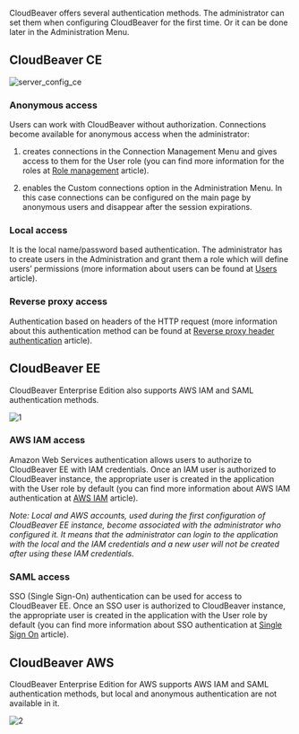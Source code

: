 CloudBeaver offers several authentication methods. The administrator can set them when configuring CloudBeaver for the first time. Or it can be done later in the Administration Menu.

## CloudBeaver CE

![server_config_ce](https://user-images.githubusercontent.com/51405061/140599758-3e2371df-70c4-4f95-83d8-9b2bc2b91e88.png)

### Anonymous access
Users can work with CloudBeaver without authorization. Connections become available for anonymous access when the administrator:
1. creates connections in the Connection Management Menu and gives access to them for the User role (you can find more information for the roles at [Role management](https://github.com/dbeaver/cloudbeaver/wiki/Role-management) article). 

2. enables the Custom connections option in the Administration Menu. In this case connections can be configured on the main page by anonymous users and disappear after the session expirations.


### Local access
It is the local name/password based authentication. The administrator has to create users in the Administration and grant them a role which will define users’ permissions (more information about users can be found at [Users](https://github.com/dbeaver/cloudbeaver/wiki/Users) article).

### Reverse proxy access
Authentication based on headers of the HTTP request (more information about this authentication method can be found at [Reverse proxy header authentication](https://github.com/dbeaver/cloudbeaver/wiki/Reverse-proxy-header-authentication) article).

## CloudBeaver EE
CloudBeaver Enterprise Edition also supports AWS IAM and SAML authentication methods.

![1](https://user-images.githubusercontent.com/51405061/141135303-a4890c26-7e21-4ed1-a568-c4cef7090324.png)

### AWS IAM access 
Amazon Web Services authentication allows users to authorize to CloudBeaver EE with IAM credentials. Once an IAM user is authorized to CloudBeaver instance, the appropriate user is created in the application with the User role by default (you can find more information about AWS IAM authentication at [AWS IAM](https://github.com/dbeaver/cloudbeaver/wiki/AWS-IAM) article).

_Note: Local and AWS accounts, used during the first configuration of CloudBeaver EE instance, become associated with the administrator who configured it. It means that the administrator can login to the application with the local and the IAM credentials and a new user will not be created after using these IAM credentials._

### SAML access
SSO (Single Sign-On) authentication can be used for access to CloudBeaver EE. Once an SSO user is authorized to CloudBeaver instance, the appropriate user is created in the application with the User role by default (you can find more information about SSO authentication at [Single Sign On](https://github.com/dbeaver/cloudbeaver/wiki/Single-Sign-On) article).

## CloudBeaver AWS
CloudBeaver Enterprise Edition for AWS supports AWS IAM and SAML authentication methods, but local and anonymous authentication are not available in it.

![2](https://user-images.githubusercontent.com/51405061/141135465-810ee95a-441a-431c-836e-f46f27dc8eb7.png)


